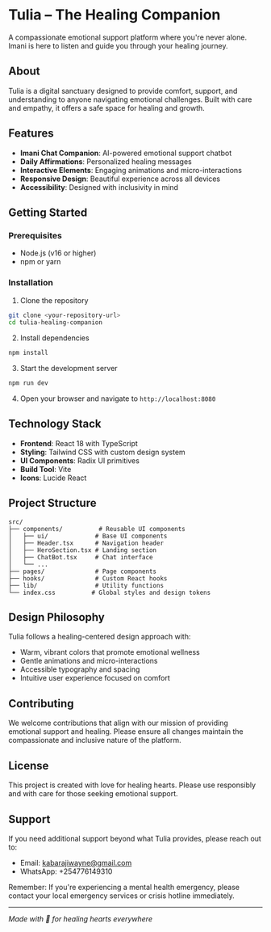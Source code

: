 # Tulia – The Healing Companion

A compassionate emotional support platform where you're never alone. Imani is here to listen and guide you through your healing journey.

## About

Tulia is a digital sanctuary designed to provide comfort, support, and understanding to anyone navigating emotional challenges. Built with care and empathy, it offers a safe space for healing and growth.

## Features

- **Imani Chat Companion**: AI-powered emotional support chatbot
- **Daily Affirmations**: Personalized healing messages
- **Interactive Elements**: Engaging animations and micro-interactions
- **Responsive Design**: Beautiful experience across all devices
- **Accessibility**: Designed with inclusivity in mind

## Getting Started

### Prerequisites

- Node.js (v16 or higher)
- npm or yarn

### Installation

1. Clone the repository
```bash
git clone <your-repository-url>
cd tulia-healing-companion
```

2. Install dependencies
```bash
npm install
```

3. Start the development server
```bash
npm run dev
```

4. Open your browser and navigate to `http://localhost:8080`

## Technology Stack

- **Frontend**: React 18 with TypeScript
- **Styling**: Tailwind CSS with custom design system
- **UI Components**: Radix UI primitives
- **Build Tool**: Vite
- **Icons**: Lucide React

## Project Structure

```
src/
├── components/          # Reusable UI components
│   ├── ui/             # Base UI components
│   ├── Header.tsx      # Navigation header
│   ├── HeroSection.tsx # Landing section
│   ├── ChatBot.tsx     # Chat interface
│   └── ...
├── pages/              # Page components
├── hooks/              # Custom React hooks
├── lib/                # Utility functions
└── index.css          # Global styles and design tokens
```

## Design Philosophy

Tulia follows a healing-centered design approach with:
- Warm, vibrant colors that promote emotional wellness
- Gentle animations and micro-interactions
- Accessible typography and spacing
- Intuitive user experience focused on comfort

## Contributing

We welcome contributions that align with our mission of providing emotional support and healing. Please ensure all changes maintain the compassionate and inclusive nature of the platform.

## License

This project is created with love for healing hearts. Please use responsibly and with care for those seeking emotional support.

## Support

If you need additional support beyond what Tulia provides, please reach out to:
- Email: kabarajiwayne@gmail.com
- WhatsApp: +254776149310

Remember: If you're experiencing a mental health emergency, please contact your local emergency services or crisis hotline immediately.

---

*Made with 💛 for healing hearts everywhere*